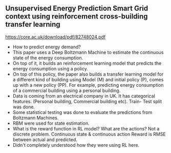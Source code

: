 ## Unsupervised Energy Prediction Smart Grid context using reinforcement cross-building transfer learning

<https://core.ac.uk/download/pdf/82748024.pdf>

* How to predict energy demand?
* This paper uses a Deep Boltzmann Machine to estimate the continuous state of the energy consumption.
* On top of it, it builds an reinforcement learning model that predicts the energy consumption using a policy.
* On top of this policy, the paper also builds a transfer learning model for a different kind of building using Model (M) and initial policy (P), comes up with a new policy (PP). For example, predicting energy consumption of a commercial building using a personal building.
* Data is coming from an electrical company in UK. It has categorical features. (Personal building, Commercial building etc). Train- Test split was done.
* Some statistical testing was done to evaluate the predictions from Boltzmann Machines.
* RBM were used for state estimation.
* What is the reward function in RL model? What are the actions? Not a discrete problem. Continuous state & continuous action Reward is RMSE between actual and predicted.
* Didn't completely understood how they were using RL here.